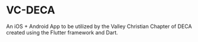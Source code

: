 # VC-DECA

An iOS + Android App to be utilized by the Valley Christian Chapter of DECA created using the Flutter framework and Dart.